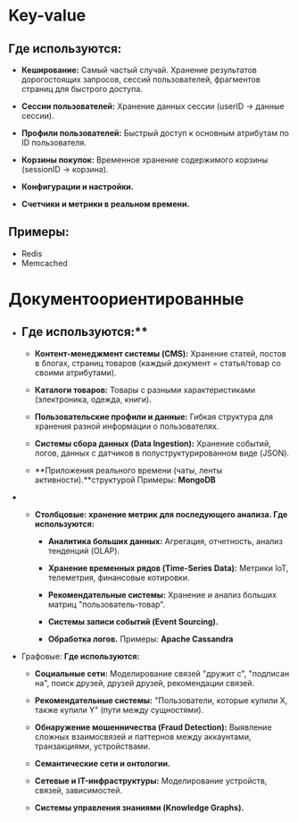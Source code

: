 # Key-value 
## Где используются:
- **Кеширование:** Самый частый случай. Хранение результатов дорогостоящих запросов, сессий пользователей, фрагментов страниц для быстрого доступа.
    
- **Сессии пользователей:** Хранение данных сессии (userID -> данные сессии).
        
- **Профили пользователей:** Быстрый доступ к основным атрибутам по ID пользователя.
        
- **Корзины покупок:** Временное хранение содержимого корзины (sessionID -> корзина).
        
- **Конфигурации и настройки.**
        
- **Счетчики и метрики в реальном времени.**
    
## Примеры: 
- Redis
- Memcached

# Документоориентированные 
- ## Где используются:**
    - **Контент-менеджмент системы (CMS):** Хранение статей, постов в блогах, страниц товаров (каждый документ = статья/товар со своими атрибутами).
        
    - **Каталоги товаров:** Товары с разными характеристиками (электроника, одежда, книги).
        
    - **Пользовательские профили и данные:** Гибкая структура для хранения разной информации о пользователях.
        
    - **Системы сбора данных (Data Ingestion):** Хранение событий, логов, данных с датчиков в полуструктурированном виде (JSON).
        
    - **Приложения реального времени (чаты, ленты активности).**структурой
    Примеры: **MongoDB**

- - **Столбцовые: хранение метрик для последующего анализа. Где используются:**
    
    - **Аналитика больших данных:** Агрегация, отчетность, анализ тенденций (OLAP).
        
    - **Хранение временных рядов (Time-Series Data):** Метрики IoT, телеметрия, финансовые котировки.
        
    - **Рекомендательные системы:** Хранение и анализ больших матриц "пользователь-товар".
        
    - **Системы записи событий (Event Sourcing).**
        
    - **Обработка логов.**
    Примеры: **Apache Cassandra**

- Графовые: **Где используются:**
    
    - **Социальные сети:** Моделирование связей "дружит с", "подписан на", поиск друзей, друзей друзей, рекомендации связей.
        
    - **Рекомендательные системы:** "Пользователи, которые купили X, также купили Y" (пути между сущностями).
        
    - **Обнаружение мошенничества (Fraud Detection):** Выявление сложных взаимосвязей и паттернов между аккаунтами, транзакциями, устройствами.
        
    - **Семантические сети и онтологии.**
        
    - **Сетевые и IT-инфраструктуры:** Моделирование устройств, связей, зависимостей.
        
    - **Системы управления знаниями (Knowledge Graphs).**